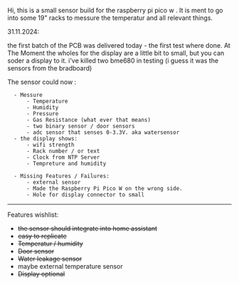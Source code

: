 Hi, 
this is a small sensor build for the raspberry pi pico w . It is ment to go into some 19" racks to messure the temperatur and all relevant things. 


31.11.2024: 

  the first batch of the PCB was delivered today - the first test where done. At The Moment the wholes for the display are a little bit to small, but you can soder a display to it. i've killed two bme680 in testing (i guess it was the sensors from the bradboard)

  The sensor could now :
  
      - Messure 
          - Temperature
          - Humidity
          - Pressure
          - Gas Resistance (what ever that means)
          - two binary sensor / door sensors
          - adc sensor that senses 0-3.3V. aka watersensor
      - the display shows:
          - wifi strength
          - Rack number / or text
          - Clock from NTP Server
          - Tempreture and humidity

      - Missing Features / Failures: 
          - external sensor
          - Made the Raspberry Pi Pico W on the wrong side. 
          - Hole for display connector to small

--------------------------------------------------------------------------------------------------------------------------------          

Features wishlist: 
  - ~~the sensor should integrate into home assistant~~
  - ~~easy to replicate~~
  - ~~Temperatur / humidity~~
  - ~~Door sensor~~
  - ~~Water leakage sensor~~
  - maybe external temperature sensor
  - ~~Display optional~~


